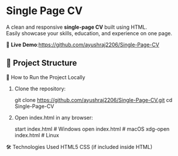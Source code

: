 # Single Page CV

A clean and responsive **single-page CV** built using HTML.  
Easily showcase your skills, education, and experience on one page.

🔗 **Live Demo**:https://github.com/ayushraj2206/Single-Page-CV

## 📂 Project Structure

 🚀 How to Run the Project Locally

1. Clone the repository:

   git clone https://github.com/ayushraj2206/Single-Page-CV.git
   cd Single-Page-CV
2. Open index.html in any browser:

    start index.html       # Windows
    open index.html        # macOS
    xdg-open index.html    # Linux

🛠️ Technologies Used
HTML5
CSS (if included inside HTML)
